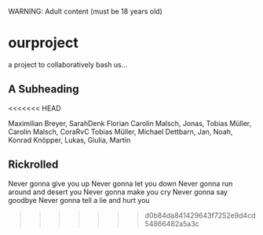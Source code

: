 WARNING: Adult content (must be 18 years old)

# ourproject
a project to collaboratively bash us...

## A Subheading
<<<<<<< HEAD

Maximilian Breyer, SarahDenk Florian Carolin Malsch, Jonas, Tobias Müller, Carolin Malsch, CoraRvC Tobias 
Müller, Michael Dettbarn, 
Jan, Noah, Konrad Knöpper, Lukas, Giulia, Martin 

## Rickrolled

Never gonna give you up
Never gonna let you down
Never gonna run around and desert you
Never gonna make you cry
Never gonna say goodbye
Never gonna tell a lie and hurt you
>>>>>>> d0b84da841429643f7252e9d4cd54866482a5a3c
